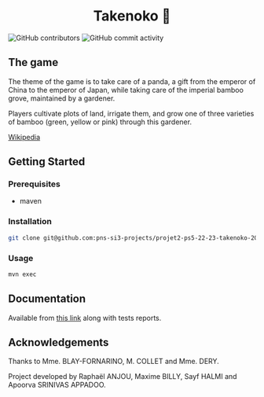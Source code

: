 <h1 style="text-align: center"> Takenoko 🎋</h1>

<img alt="GitHub contributors" src="https://shields.ozeliurs.com/github/contributors/pns-si3-projects/projet2-ps5-22-23-takenoko-2023-c">
<img alt="GitHub commit activity" src="https://shields.ozeliurs.com/github/commit-activity/w/pns-si3-projects/projet2-ps5-22-23-takenoko-2023-c">

## The game
The theme of the game is to take care of a panda, a gift from the emperor of China to the emperor of Japan,
while taking care of the imperial bamboo grove, maintained by a gardener.

Players cultivate plots of land, irrigate them,
and grow one of three varieties of bamboo (green, yellow or pink)
through this gardener. 

[Wikipedia](https://en.wikipedia.org/wiki/Takenoko_(board_game)#Premise_and_Gameplay)

## Getting Started

### Prerequisites

- maven

### Installation

```bash
git clone git@github.com:pns-si3-projects/projet2-ps5-22-23-takenoko-2023-c.git
```

### Usage

```bash
mvn exec
```

## Documentation

Available from [this link](https://example.com) along with tests reports.

## Acknowledgements

Thanks to Mme. BLAY-FORNARINO, M. COLLET and Mme. DERY. 

Project developed by Raphaël ANJOU, Maxime BILLY, Sayf HALMI and Apoorva SRINIVAS APPADOO.
